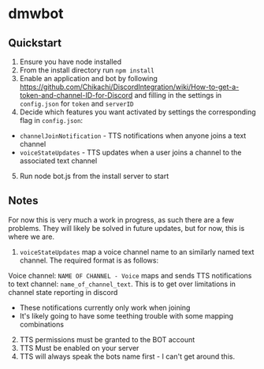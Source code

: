 # dmwbot

## Quickstart
1. Ensure you have node installed
2. From the install directory run `npm install`
3. Enable an application and bot by following https://github.com/Chikachi/DiscordIntegration/wiki/How-to-get-a-token-and-channel-ID-for-Discord and filling in the settings in `config.json` for `token` and `serverID`
4. Decide which features you want activated by settings the corresponding flag in `config.json`:
* `channelJoinNotification` - TTS notifications when anyone joins a text channel
* `voiceStateUpdates` - TTS updates when a user joins a channel to the associated text channel
5. Run node bot.js from the install server to start

## Notes
For now this is very much a work in progress, as such there are a few problems. They will likely be solved in future updates, but for now, this is where we are.
1. `voiceStateUpdates` map a voice channel name to an similarly named text channel. The required format is as follows:

Voice channel: `NAME OF CHANNEL - Voice` maps and sends TTS notifications to text channel: `name_of_channel_text`. This is to get over limitations in channel state reporting in discord

* These notifications currently only work when joining
* It's likely going to have some teething trouble with some mapping combinations

2. TTS permissions must be granted to the BOT account
3. TTS Must be enabled on your server
3. TTS will always speak the bots name first - I can't get around this.
